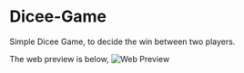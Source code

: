 # Dicee-Game

Simple Dicee Game, to decide the win between two players.

The web preview is below, 
![Web Preview](https://user-images.githubusercontent.com/78686643/174002239-bafc20b0-3eb3-44fd-90d5-49f128856b83.jpg)

